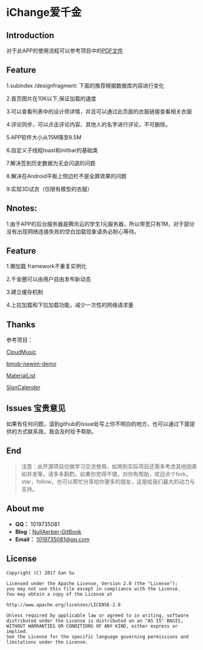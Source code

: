 # iChange爱千金

## Introduction
对于此APP的使用流程可以参考项目中的[PDF文件](https://github.com/NullAerber/iChange/blob/master/ichange%20Instruction.pdf)

## Feature
1.subindex /designfragment: 下面的推荐根据数据库内容进行变化

2.首页图片在10K以下,保证加载的速度

3.可以查看列表中的设计师详情，并且可以通过此页面的衣服链接查看相关衣服

4.评论同步，可以点击评论内容、其他人的名字进行评论，不可删除。

5.APP软件大小从15M降至8.5M

6.自定义子线程toast和initbar的基础类

7.解决签到历史数据为无会闪退的问题

8.解决在Android平板上侧边栏不是全屏效果的问题

9.实现3D试衣（仅限有模型的衣服）

## Nnotes:
1.由于APP的后台服务器是腾讯云的学生1元服务器，所以带宽只有1M，对于部分没有出现网络连接失败的空白加载现象请务必耐心等待。

## Feature
1.懒加载 framework不重复实例化

2.千金圈可以由用户自由发布新动态

3.建立缓存机制

4.上拉加载和下拉加载功能，减少一次性的网络请求量

## Thanks
参考项目：

[CloudMusic](https://github.com/CarpOrange/CloudMusic)  

[bmob-newim-demo](https://github.com/bodismile/bmob-newim-demo)  


[MaterialList](https://github.com/dexafree/MaterialList)  

[SignCalender](https://github.com/paradoxie/SignCalender)


## Issues 宝贵意见
如果有任何问题，请到github的issue处写上你不明白的地方，也可以通过下面提供的方式联系我，我会及时给予帮助。

## End
> 注意：此开源项目仅做学习交流使用，如用到实际项目还需多考虑其他因素如并发等，请多多斟酌。如果你觉得不错，对你有帮助，欢迎点个fork，star，follow，也可以帮忙分享给你更多的朋友，这是给我们最大的动力与支持。

## About me
 - **QQ：** 1019735081
 - **Blog：**[NullAerber-GitBook](https://www.gitbook.com/@nullaerber/dashboard)
 - **Email：** 1019735081@qq.com

## License
```
Copyright (C) 2017 Gan Su

Licensed under the Apache License, Version 2.0 (the "License");
you may not use this file except in compliance with the License.
You may obtain a copy of the License at

http://www.apache.org/licenses/LICENSE-2.0

Unless required by applicable law or agreed to in writing, software
distributed under the License is distributed on an "AS IS" BASIS,
WITHOUT WARRANTIES OR CONDITIONS OF ANY KIND, either express or implied.
See the License for the specific language governing permissions and
limitations under the License.
```
